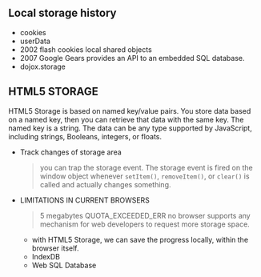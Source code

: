 
## Local storage history

- cookies
- userData
- 2002 flash cookies local shared objects
- 2007 Google Gears provides an API to an embedded SQL database.
- dojox.storage

## HTML5 STORAGE

HTML5 Storage is based on named key/value pairs. You store data based on a named key, then you can retrieve that data with the same key. The named key is a string. The data can be any type supported by JavaScript, including strings, Booleans, integers, or floats. 

- Track changes of storage area
  >you can trap the storage event. The storage event is fired on the window object whenever ```setItem()```, ```removeItem()```, or ```clear()``` is called and actually changes something. 


  
- LIMITATIONS IN CURRENT BROWSERS
  >5 megabytes
  >QUOTA_EXCEEDED_ERR
  >no browser supports any mechanism for web developers to request more storage space.
  - with HTML5 Storage, we can save the progress locally, within the browser itself.
  - IndexDB
  - Web SQL Database
